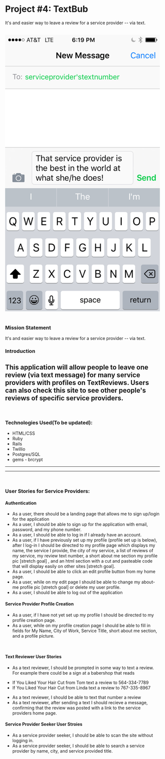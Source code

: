 # Project #4: TextBub
It's and easier way to leave a review for a service provider -- via text.


​
![alt text](TR.png)
​
### Mission Statement
It's and easier way to leave a review for a service provider -- via text.
​
### Introduction
This application will allow people to leave one review (via text message) for many service providers with profiles on TextReviews.  Users can also check this site to see other people's reviews of specific service providers.
​
---
​
### Technologies Used(To be updated):
* HTML/CSS
* Ruby
* Rails
* Twillio
* Postgres/SQL
* gems - brcrypt
​
---
<!-- ### Installation Instructions(To be Added): -->
---
​
### User Stories for Service Providers:
#### Authentication
* As a user, there should be a landing page that allows me to sign up/login for the application
* As a user, I should be able to sign up for the application with email, password, and my phone number.
* As a user, I should be able to log in if I already have an account.
* As a user, if I have previously set up my profile (profile set up is below), after I log-in I should be directed to my profile page which displays my name, the service I provide, the city of my service, a list of reviews of my service, my review text number, a short about me section my profile pic [stretch goal] , and an html section with a cut and pasteable code that will display easily on other sites [stretch goal].
* As a user, I should be able to click an edit profile button from my home page.
* As a user, while on my edit page I should be able to change my about-me profile pic [stretch goal] or delete my user profile.
* As a user, I should be able to log out of the application

#### Service Provider Profile Creation
* As a user, if I have not yet set up my profile I should be directed to my profile creation page.
* As a user, while on my profile creation page I should be able to fill in fields for My Name, City of Work, Service Title, short about me section, and a profile picture.

​
#### Text Reviewer User Stories
* As a text reviewer, I should be prompted in some way to text a review.  For example there could be a sign at a babershop that reads
 - If You Liked Your Hair Cut from Tom text a review to 564-334-7789
 - If You Liked Your Hair Cut from  Linda text a review to 767-335-8967   
* As a text reviewer, I should be able to text that number a review
* As a text reviewer, after sending a text I should recieve a message, confirming that the review was posted with a link to the service providers home page.
​
#### Service Provider Seeker User Stroies
* As a service provider seeker, I should be able to scan the site without logging in.
* As a service provider seeker, I should be able to search a service provider by name, city, and service provided title.
​
